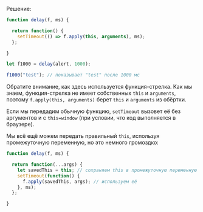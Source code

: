 Решение:

```js run demo
function delay(f, ms) {

  return function() {
    setTimeout(() => f.apply(this, arguments), ms);
  };

}

let f1000 = delay(alert, 1000);

f1000("test"); // показывает "test" после 1000 мс
```

Обратите внимание, как здесь используется функция-стрелка. Как мы знаем, функция-стрелка не имеет собственных `this` и `arguments`, поэтому `f.apply(this, arguments)` берет `this` и `arguments` из обёртки.

Если мы передадим обычную функцию, `setTimeout` вызовет её без аргументов и с `this=window` (при условии, что код выполняется в браузере).

Мы всё ещё можем передать правильный `this`, используя промежуточную переменную, но это немного громоздко:

```js
function delay(f, ms) {

  return function(...args) {
    let savedThis = this; // сохраняем this в промежуточную переменную
    setTimeout(function() {
      f.apply(savedThis, args); // используем её
    }, ms);
  };

}
```
